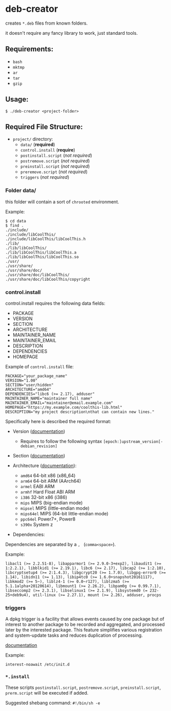 # deb-creator

creates `*.deb` files from known folders.

it doesn't require any fancy library to work, just standard tools.

## Requirements:

- `bash`
- `mktmp`
- `ar`
- `tar`
- `gzip`

## Usage:

```
$ ./deb-creator <project-folder>
```

## Required File Structure:

- `project/` directory:
  - `data/` (**required**)
  - `control.install` (**require**)
  - `postinstall.script` (_not required_)
  - `postremove.script` (_not required_)
  - `preinstall.script` (_not required_)
  - `preremove.script` (_not required_)
  - `triggers` (_not required_)

### Folder data/

this folder will contain a sort of `chrooted` environment.

Example:
```
$ cd data
$ find .
./include/
./include/libCoolThis/
./include/libCoolThis/libCoolThis.h
./lib/
./lib/libCoolThis/
./lib/libCoolThis/libCoolThis.a
./lib/libCoolThis/libCoolThis.so
./usr/
./usr/share/
./usr/share/doc/
./usr/share/doc/libCoolThis/
./usr/share/doc/libCoolThis/copyright
```
### control.install

control.install requires the following data fields:
- PACKAGE
- VERSION
- SECTION
- ARCHITECTURE
- MAINTAINER_NAME
- MAINTAINER_EMAIL
- DESCRIPTION
- DEPENDENCIES
- HOMEPAGE

Example of `control.install` file:

```
PACKAGE="your_package_name"
VERSION="1.00"
SECTION="user/hidden"
ARCHITECTURE="amd64"
DEPENDENCIES="libc6 (>= 2.17), adduser"
MAINTAINER_NAME="maintainer full name"
MAINTAINER_EMAIL="maintainer@email.example.com"
HOMEPAGE="https://my.example.com/coolthis-lib.html"
DESCRIPTION="my project description\nthat can contain new lines."
```

Specifically here is described the required format:
- Version ([documentation](https://www.debian.org/doc/debian-policy/ch-controlfields.html#version))
    - Requires to follow the following syntax `[epoch:]upstream_version[-debian_revision]`

- Section ([documentation](https://www.debian.org/doc/debian-policy/ch-archive.html#s-subsections))

- Architecture ([documentation](https://www.debian.org/doc/debian-policy/ch-controlfields.html#architecture)):
    - `amd64`		64-bit x86 (x86_64)
    - `arm64`		64-bit ARM (AArch64)
    - `armel`		EABI ARM
    - `armhf`		Hard Float ABI ARM
    - `i386`		32-bit x86 (i386)
    - `mips`		MIPS (big-endian mode)
    - `mipsel`		MIPS (little-endian mode)
    - `mips64el`	MIPS (64-bit little-endian mode)
    - `ppc64el`		Power7+, Power8
    - `s390x`		System z

- Dependencies:

Dependencies are separated by a `, ` (`comma<space>`).

Example:

```
libacl1 (>= 2.2.51-8), libapparmor1 (>= 2.9.0-3+exp2), libaudit1 (>= 1:2.2.1), libblkid1 (>= 2.19.1), libc6 (>= 2.17), libcap2 (>= 1:2.10), libcryptsetup4 (>= 2:1.4.3), libgcrypt20 (>= 1.7.0), libgpg-error0 (>= 1.14), libidn11 (>= 1.13), libip4tc0 (>= 1.6.0+snapshot20161117), libkmod2 (>= 5~), liblz4-1 (>= 0.0~r127), liblzma5 (>= 5.1.1alpha+20120614), libmount1 (>= 2.26.2), libpam0g (>= 0.99.7.1), libseccomp2 (>= 2.3.1), libselinux1 (>= 2.1.9), libsystemd0 (= 232-25+deb9u4), util-linux (>= 2.27.1), mount (>= 2.26), adduser, procps
```

### triggers

A dpkg trigger is a facility that allows events caused by one package
but of interest to another package to be recorded and aggregated, and
processed later by the interested package.  This feature simplifies
various registration and system-update tasks and reduces duplication
of processing.

[documentation](https://lists.debian.org/debian-dpkg/2007/04/msg00076.html)

Example:

```
interest-noawait /etc/init.d

```

### `*.install`

These scripts `postinstall.script`, `postremove.script`, `preinstall.script`, `prerm.script` will be executed if added.

Suggested shebang command: `#!/bin/sh -e`
